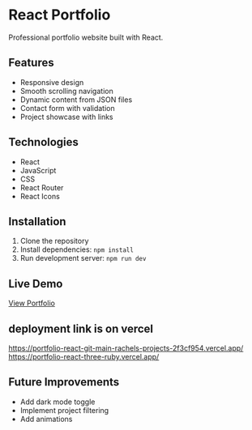 # React Portfolio

Professional portfolio website built with React.

## Features

- Responsive design
- Smooth scrolling navigation
- Dynamic content from JSON files
- Contact form with validation
- Project showcase with links

## Technologies

- React
- JavaScript
- CSS
- React Router
- React Icons

## Installation

1. Clone the repository
2. Install dependencies: `npm install`
3. Run development server: `npm run dev`

## Live Demo

[View Portfolio](https://github.com/Niyonagize6369/Portfolio-React)

## deployment link is on vercel
https://portfolio-react-git-main-rachels-projects-2f3cf954.vercel.app/
https://portfolio-react-three-ruby.vercel.app/

## Future Improvements

- Add dark mode toggle
- Implement project filtering
- Add animations
